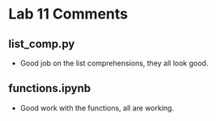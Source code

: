 # Lab 11 Comments

## list_comp.py
* Good job on the list comprehensions, they all look good.

## functions.ipynb
* Good work with the functions, all are working.